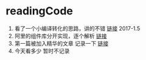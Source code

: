# readingCode

1. 看了一个小编译转化的思路，讲的不错 [链接](https://zhuanlan.zhihu.com/p/23937144)         2017-1.5
2. 阿里的组件库分开实现，逐个解析 [链接](https://github.com/react-component?page=1)
3. 第一篇被加入精华的文章 记录一下 [链接](https://cnodejs.org/topic/586823335eac96bb04d3e305)
4. 今天看多少 暂时不记录

